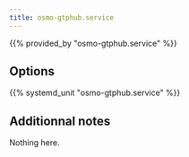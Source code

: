 ```yaml
---
title: osmo-gtphub.service
---
```


{{% provided_by "osmo-gtphub.service" %}}

## Options

{{% systemd_unit "osmo-gtphub.service" %}}

## Additionnal notes

Nothing here.